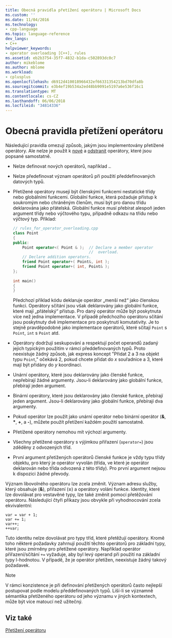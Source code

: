 ```yaml
---
title: Obecná pravidla přetížení operátoru | Microsoft Docs
ms.custom: ''
ms.date: 11/04/2016
ms.technology:
- cpp-language
ms.topic: language-reference
dev_langs:
- C++
helpviewer_keywords:
- operator overloading [C++], rules
ms.assetid: eb2b3754-35f7-4832-b1da-c502893dc0c7
author: mikeblome
ms.author: mblome
ms.workload:
- cplusplus
ms.openlocfilehash: d6912d410018966432ef66331354213bd70dfa8b
ms.sourcegitcommit: e3b4ef19b534a2ed48bb9091e5197a6e536f16c1
ms.translationtype: MT
ms.contentlocale: cs-CZ
ms.lasthandoff: 06/06/2018
ms.locfileid: "34814336"
---
```

# <a name="general-rules-for-operator-overloading"></a>Obecná pravidla přetížení operátoru
Následující pravidla omezují způsob, jakým jsou implementovány přetížené operátory. Ale nelze je použít k [nové](../cpp/new-operator-cpp.md) a [odstranit](../cpp/delete-operator-cpp.md) operátory, které jsou popsané samostatně.  
  
-   Nelze definovat nových operátorů, například **.**.  
  
-   Nelze předefinovat význam operátorů při použití předdefinovaných datových typů.  
  
-   Přetížené operátory musejí být členskými funkcemi nestatické třídy nebo globálními funkcemi. Globální funkce, která požaduje přístup k soukromým nebo chráněným členům, musí být pro danou třídu deklarována jako přátelská. Globální funkce musí přebírat alespoň jeden argument třídy nebo výčtového typu, případně odkazu na třídu nebo výčtový typ. Příklad:  
  
    ```cpp  
    // rules_for_operator_overloading.cpp  
    class Point  
    {  
    public:  
        Point operator<( Point & );  // Declare a member operator   
                                     //  overload.  
        // Declare addition operators.  
        friend Point operator+( Point&, int );  
        friend Point operator+( int, Point& );  
    };  
  
    int main()  
    {  
    }  
    ```  
  
     Předchozí příklad kódu deklaruje operátor „menší než“ jako členskou funkci. Operátory sčítání jsou však deklarovány jako globální funkce, které mají „přátelský“ přístup. Pro daný operátor může být poskytnuta více než jedna implementace. V případě předchozího operátoru sčítání jsou poskytnuty dvě implementace pro poskytnutí komutativity. Je to stejně pravděpodobné jako implementace operátorů, které sčítají `Point` s `Point`, `int` s `Point` atd.  
  
-   Operátory dodržují seskupování a respektují počet operandů zadaný jejich typickým použitím v rámci předdefinovaných typů. Proto neexistuje žádný způsob, jak express koncept "Přidat 2 a 3 na objekt typu `Point`," očekává 2, pokud chcete přidat do *x* souřadnice a 3, které mají být přidány do *y* koordinaci.  
  
-   Unární operátory, které jsou deklarovány jako členské funkce, nepřebírají žádné argumenty. Jsou-li deklarovány jako globální funkce, přebírají jeden argument.  
  
-   Binární operátory, které jsou deklarovány jako členské funkce, přebírají jeden argument. Jsou-li deklarovány jako globální funkce, přebírají dva argumenty.  
  
-   Pokud operátor lze použít jako unární operátor nebo binární operátor (__&__, __*__, __+__, a __-__), můžete použít přetížení každém použití samostatně.  
  
-   Přetížené operátory nemohou mít výchozí argumenty.  
  
-   Všechny přetížené operátory s výjimkou přiřazení (`operator=`) jsou zděděny z odvozených tříd.  
  
-   První argument přetížených operátorů členské funkce je vždy typu třídy objektu, pro který je operátor vyvolán (třída, ve které je operátor deklarován nebo třída odvozená z této třídy). Pro první argument nejsou k dispozici žádné převody.  
  
 Význam libovolného operátoru lze zcela změnit. Význam adresu služby, který obsahuje (**&**), přiřazení (**=**) a operátory volání funkce. Identity, které lze dovolávat pro vestavěné typy, lze také změnit pomocí přetěžování operátoru. Následující čtyři příkazy jsou obvykle při vyhodnocování zcela ekvivalentní:  
  
```  
var = var + 1;  
var += 1;  
var++;  
++var;  
```  
  
 Tuto identitu nelze dovolávat pro typy tříd, které přetěžují operátory. Kromě toho některé požadavky zahrnují použití těchto operátorů pro základní typy, které jsou zmírněny pro přetížené operátory. Například operátor přiřazení/sčítání `+=` vyžaduje, aby byl levý operand při použití na základní typy l-hodnotou. V případě, že je operátor přetížen, neexistuje žádný takový požadavek.  
  
> [!NOTE]
> V rámci konzistence je při definování přetížených operátorů často nejlepší postupovat podle modelu předdefinovaných typů. Liší-li se významně sémantika přetíženého operátoru od jeho významu v jiných kontextech, může být více matoucí než užitečný.  
  
## <a name="see-also"></a>Viz také  
 [Přetížení operátoru](../cpp/operator-overloading.md)